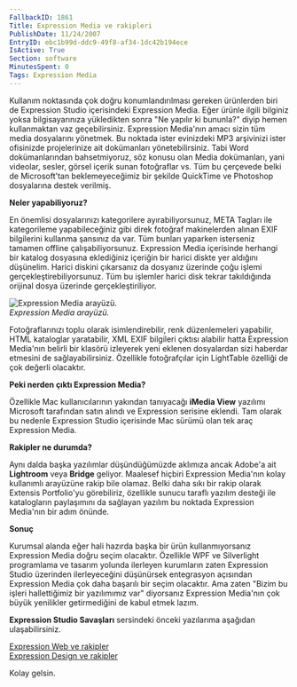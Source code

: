 ```yaml
---
FallbackID: 1861
Title: Expression Media ve rakipleri
PublishDate: 11/24/2007
EntryID: ebc1b99d-ddc9-49f8-af34-1dc42b194ece
IsActive: True
Section: software
MinutesSpent: 0
Tags: Expression Media
---
```

Kullanım noktasında çok doğru konumlandırılması gereken ürünlerden biri
de Expression Studio içerisindeki Expression Media. Eğer ürünle ilgili
bilginiz yoksa bilgisayarınıza yükledikten sonra "Ne yapılır ki
bununla?" diyip hemen kullanmaktan vaz geçebilirsiniz. Expression
Media'nın amacı sizin tüm media dosyalarını yönetmek. Bu noktada ister
evinizdeki MP3 arşivinizi ister ofisinizde projelerinize ait dokümanları
yönetebilirsiniz. Tabi Word dokümanlarından bahsetmiyoruz, söz konusu
olan Media dokümanları, yani videolar, sesler, görsel içerik sunan
fotoğraflar vs. Tüm bu çerçevede belki de Microsoft'tan beklemeyeceğimiz
bir şekilde QuickTime ve Photoshop dosyalarına destek verilmiş.

**Neler yapabiliyoruz?**

En önemlisi dosyalarınızı kategorilere ayırabiliyorsunuz, META Tagları
ile kategorileme yapabileceğiniz gibi direk fotoğraf makinelerden alınan
EXIF bilgilerini kullanma şansınız da var. Tüm bunları yaparken
isterseniz tamamen offline çalışabiliyorsunuz. Expression Media
içerisinde herhangi bir katalog dosyasına eklediğiniz içeriğin bir
harici diskte yer aldığını düşünelim. Harici diskini çıkarsanız da
dosyanız üzerinde çoğu işlemi gerçekleştirebiliyorsunuz. Tüm bu işlemler
harici disk tekrar takıldığında orijinal dosya üzerinde
gerçekleştiriliyor.

![Expression Media
arayüzü.](http://cdn.daron.yondem.com/assets/1861/23112007_1.png)\
*Expression Media arayüzü.*

Fotoğraflarınızı toplu olarak isimlendirebilir, renk düzenlemeleri
yapabilir, HTML kataloglar yaratabilir, XML EXIF bilgileri çıktısı
alabilir hatta Expression Media'nın belirli bir klasörü izleyerek yeni
eklenen dosyalardan sizi haberdar etmesini de sağlayabilirsiniz.
Özellikle fotoğrafçılar için LightTable özelliği de çok değerli
olacaktır.

**Peki nerden çıktı Expression Media?**

Özellikle Mac kullanıcılarının yakından tanıyacağı **iMedia View**
yazılımı Microsoft tarafından satın alındı ve Expression serisine
eklendi. Tam olarak bu nedenle Expression Studio içerisinde Mac sürümü
olan tek araç Expression Media.

**Rakipler ne durumda?**

Aynı dalda başka yazılımlar düşündüğümüzde aklımıza ancak Adobe'a ait
**Lightroom** veya **Bridge** geliyor. Maalesef hiçbiri Expression
Media'nın kolay kullanımlı arayüzüne rakip bile olamaz. Belki daha sıkı
bir rakip olarak Extensis Portfolio'yu görebiliriz, özellikle sunucu
taraflı yazılım desteği ile katalogların paylaşımını da sağlayan yazılım
bu noktada Expression Media'nın bir adım önünde.

**Sonuç**

Kurumsal alanda eğer hali hazırda başka bir ürün kullanmıyorsanız
Expression Media doğru seçim olacaktır. Özellikle WPF ve Silverlight
programlama ve tasarım yolunda ilerleyen kurumların zaten Expression
Studio üzerinden ilerleyeceğini düşünürsek entegrasyon açısından
Expression Media çok daha başarılı bir seçim olacaktır. Ama zaten "Bizim
bu işleri hallettiğimiz bir yazılımımız var" diyorsanız Expression
Media'nın çok büyük yenilikler getirmediğini de kabul etmek lazım.

**Expression Studio Savaşları** sersindeki önceki yazılarıma aşağıdan
ulaşabilirsiniz.

[Expression Web ve
rakipler](http://daron.yondem.com/tr/post/5ee7ec45-f6f5-4a98-9902-0e8fe2bc2016)\
 [Expression Design ve
rakipler](http://daron.yondem.com/tr/post/4918cfdc-60cf-448f-8a1c-e6859205bc2f)

Kolay gelsin.


